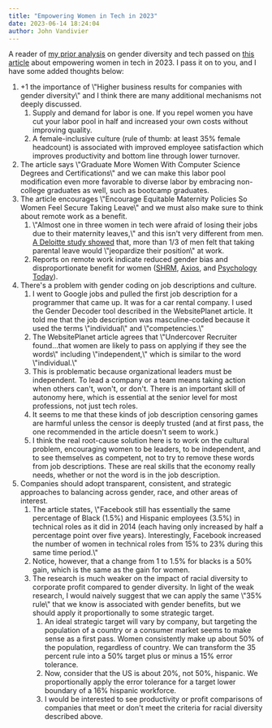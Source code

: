 ```yaml
---
title: "Empowering Women in Tech in 2023"
date: 2023-06-14 18:24:04
author: John Vandivier
---
```




<!-- wp:paragraph -->
<p>A reader of <a href=\"https://www.afterecon.com/economics-and-finance/analyzing-resetting-tech-culture-by-accenture-and-girls-who-code/\">my prior analysis</a> on gender diversity and tech passed on <a href=\"https://www.websiteplanet.com/blog/the-empowering-guide-for-women-in-tech/\">this article</a> about empowering women in tech in 2023. I pass it on to you, and I have some added thoughts below:</p>
<!-- /wp:paragraph -->

<!-- wp:list {\"ordered\":true} -->
<ol><li>+1 the importance of \"Higher business results for companies with gender diversity\" and I think there are many additional mechanisms not deeply discussed.<ol><li>Supply and demand for labor is one. If you repel women you have cut your labor pool in half and increased your own costs without improving quality.</li><li>A female-inclusive culture (rule of thumb: at least 35% female headcount) is associated with improved employee satisfaction which improves productivity and bottom line through lower turnover.</li></ol></li><li>The article says \"Graduate More Women With Computer Science Degrees and Certifications\" and we can make this labor pool modification even more favorable to diverse labor by embracing non-college graduates as well, such as bootcamp graduates.</li><li>The article encourages \"Encourage Equitable Maternity Policies So Women Feel Secure Taking Leave\" and we must also make sure to think about remote work as a benefit.<ol><li>\"Almost one in three women in tech were afraid of losing their jobs due to their maternity leaves,\" and this isn't very different from men. <a href=\"https://www.dallasnews.com/business/2016/06/16/why-fathers-fear-taking-paternity-leave-from-their-jobs/\">A Deloitte study showed</a> that, more than 1/3 of men felt that taking parental leave would \"jeopardize their position\" at work.</li><li>Reports on remote work indicate reduced gender bias and disproportionate benefit for women (<a href=\"https://www.shrm.org/hr-today/news/hr-news/pages/viewpoint-on-remote-work-depends-on-gender-ethnicity-industry.aspx\">SHRM</a>, <a href=\"https://www.axios.com/2021/05/13/the-gender-divide-remote-work-men-women-childcare\">Axios</a>, and <a href=\"https://www.psychologytoday.com/us/blog/intentional-insights/202305/the-power-of-remote-work-in-advancing-womens-careers\">Psychology Today</a>).</li></ol></li><li>There's a problem with gender coding on job descriptions and culture.<ol><li>I went to Google jobs and pulled the first job description for a programmer that came up. It was for a car rental company. I used the Gender Decoder tool described in the WebsitePlanet article. It told me that the job description was masculine-coded because it used the terms \"individual\" and \"competencies.\"</li><li>The WebsitePlanet article agrees that \"Undercover Recruiter found...that women are likely to pass on applying if they see the words\" including \"independent,\" which is similar to the word \"individual.\"</li><li>This is problematic because organizational leaders must be independent. To lead a company or a team means taking action when others can't, won't, or don't. There is an important skill of autonomy here, which is essential at the senior level for most professions, not just tech roles.</li><li>It seems to me that these kinds of job description censoring games are harmful unless the censor is deeply trusted (and at first pass, the one recommended in the article doesn't seem to work.)</li><li>I think the real root-cause solution here is to work on the cultural problem, encouraging women to be leaders, to be independent, and to see themselves as competent, not to try to remove these words from job descriptions. These are real skills that the economy really needs, whether or not the word is in the job description.</li></ol></li><li>Companies should adopt transparent, consistent, and strategic approaches to balancing across gender, race, and other areas of interest.<ol><li>The article states, \"Facebook still has essentially the same percentage of Black (1.5%) and Hispanic employees (3.5%) in technical roles as it did in 2014 (each having only increased by half a percentage point over five years). Interestingly, Facebook increased the number of women in technical roles from 15% to 23% during this same time period.\"</li><li>Notice, however, that a change from 1 to 1.5% for blacks is a 50% gain, which is the same as the gain for women.</li><li>The research is much weaker on the impact of racial diversity to corporate profit compared to gender diversity. In light of the weak research, I would naively suggest that we can apply the same \"35% rule\" that we know is associated with gender benefits, but we should apply it proportionally to some strategic target.<ol><li>An ideal strategic target will vary by company, but targeting the population of a country or a consumer market seems to make sense as a first pass. Women consistently make up about 50% of the population, regardless of country. We can transform the 35 percent rule into a 50% target plus or minus a 15% error tolerance.</li><li>Now, consider that the US is about 20%, not 50%, hispanic. We proportionally apply the error tolerance for a target lower boundary of a 16% hispanic workforce.</li><li>I would be interested to see productivity or profit comparisons of companies that meet or don't meet the criteria for racial diversity described above.</li></ol></li></ol></li></ol>
<!-- /wp:list -->